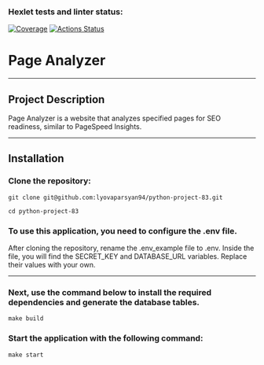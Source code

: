 ### Hexlet tests and linter status:
[![Coverage](https://sonarcloud.io/api/project_badges/measure?project=Viacheslav161_python-project-50&metric=coverage)](https://sonarcloud.io/summary/new_code?id=Viacheslav161_python-project-50)
[![Actions Status](https://github.com/Viacheslav161/python-project-83/actions/workflows/hexlet-check.yml/badge.svg)](https://github.com/Viacheslav161/python-project-83/actions)
# Page Analyzer
****

## Project Description

Page Analyzer is a website that analyzes specified pages for SEO readiness, similar to PageSpeed Insights.
****


## Installation

### Clone the repository:

```
git clone git@github.com:lyovaparsyan94/python-project-83.git
```

```
cd python-project-83
```

### To use this application, you need to configure the .env file.

After cloning the repository, rename the .env_example file to .env. Inside the file, you will find the SECRET_KEY and
DATABASE_URL variables. Replace their values with your own.
****

### Next, use the command below to install the required dependencies and generate the database tables.

```
make build
```

### Start the application with the following command:

```
make start
```
